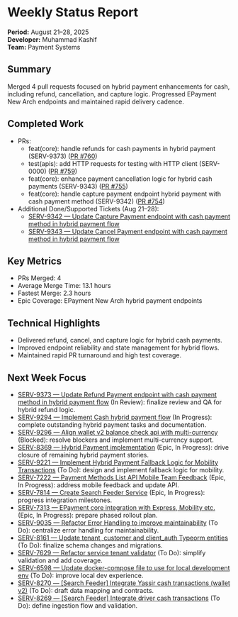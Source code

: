 # Weekly Status Report

**Period:** August 21–28, 2025  
**Developer:** Muhammad Kashif  
**Team:** Payment Systems

## Summary

Merged 4 pull requests focused on hybrid payment enhancements for cash, including refund, cancellation, and capture logic. Progressed EPayment New Arch endpoints and maintained rapid delivery cadence.

## Completed Work

- PRs:
  - feat(core): handle refunds for cash payments in hybrid payment (SERV-9373) ([PR #760](https://github.com/YAtechnologies/fs-epayment/pull/760))
  - test(apis): add HTTP requests for testing with HTTP client (SERV-0000) ([PR #759](https://github.com/YAtechnologies/fs-epayment/pull/759))
  - feat(core): enhance payment cancellation logic for hybrid cash payments (SERV-9343) ([PR #755](https://github.com/YAtechnologies/fs-epayment/pull/755))
  - feat(core): handle capture payment endpoint hybrid payment with cash payment method (SERV-9342) ([PR #754](https://github.com/YAtechnologies/fs-epayment/pull/754))
- Additional Done/Supported Tickets (Aug 21–28):
  - [SERV-9342 — Update Capture Payment endpoint with cash payment method in hybrid payment flow](https://yassir.atlassian.net/browse/SERV-9342)
  - [SERV-9343 — Update Cancel Payment endpoint with cash payment method in hybrid payment flow](https://yassir.atlassian.net/browse/SERV-9343)

## Key Metrics

- PRs Merged: 4
- Average Merge Time: 13.1 hours
- Fastest Merge: 2.3 hours
- Epic Coverage: EPayment New Arch hybrid payment endpoints

## Technical Highlights

- Delivered refund, cancel, and capture logic for hybrid cash payments.
- Improved endpoint reliability and state management for hybrid flows.
- Maintained rapid PR turnaround and high test coverage.

## Next Week Focus

- [SERV-9373 — Update Refund Payment endpoint with cash payment method in hybrid payment flow](https://yassir.atlassian.net/browse/SERV-9373) (In Review): finalize review and QA for hybrid refund logic.
- [SERV-9294 — Implement Cash hybrid payment flow](https://yassir.atlassian.net/browse/SERV-9294) (In Progress): complete outstanding hybrid payment tasks and documentation.
- [SERV-9296 — Align wallet v2 balance check api with multi-currency](https://yassir.atlassian.net/browse/SERV-9296) (Blocked): resolve blockers and implement multi-currency support.
- [SERV-8369 — Hybrid Payment implementation](https://yassir.atlassian.net/browse/SERV-8369) (Epic, In Progress): drive closure of remaining hybrid payment stories.
- [SERV-9221 — Implement Hybrid Payment Fallback Logic for Mobility Transactions](https://yassir.atlassian.net/browse/SERV-9221) (To Do): design and implement fallback logic for mobility.
- [SERV-7222 — Payment Methods List API Mobile Team Feedback](https://yassir.atlassian.net/browse/SERV-7222) (Epic, In Progress): address mobile feedback and update API.
- [SERV-7814 — Create Search Feeder Service](https://yassir.atlassian.net/browse/SERV-7814) (Epic, In Progress): progress integration milestones.
- [SERV-7313 — EPayment core integration with Express, Mobility etc.](https://yassir.atlassian.net/browse/SERV-7313) (Epic, In Progress): prepare phased rollout plan.
- [SERV-9035 — Refactor Error Handling to improve maintainability](https://yassir.atlassian.net/browse/SERV-9035) (To Do): centralize error handling for maintainability.
- [SERV-8161 — Update tenant, customer and client_auth Typeorm entities](https://yassir.atlassian.net/browse/SERV-8161) (To Do): finalize schema changes and migrations.
- [SERV-7629 — Refactor service tenant validator](https://yassir.atlassian.net/browse/SERV-7629) (To Do): simplify validation and add coverage.
- [SERV-6598 — Update docker-compose file to use for local development env](https://yassir.atlassian.net/browse/SERV-6598) (To Do): improve local dev experience.
- [SERV-8270 — [Search Feeder] Integrate Yassir cash transactions (wallet v2)](https://yassir.atlassian.net/browse/SERV-8270) (To Do): draft data mapping and contracts.
- [SERV-8269 — [Search Feeder] Integrate driver cash transactions](https://yassir.atlassian.net/browse/SERV-8269) (To Do): define ingestion flow and validation.
